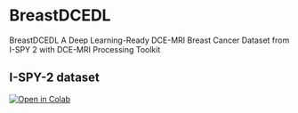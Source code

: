 # BreastDCEDL
BreastDCEDL A Deep Learning-Ready DCE-MRI Breast Cancer Dataset from I-SPY 2 with DCE-MRI Processing Toolkit

## I-SPY-2 dataset
[![Open in Colab](https://colab.research.google.com/assets/colab-badge.svg)](https://colab.research.google.com/github/naomifridman/BreastDCEDL/blob/main/ISPY2_view_data.ipynb)
